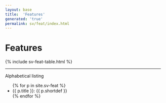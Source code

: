 ```yaml
---
layout: base
title:  'Features'
generated: 'true'
permalink: sv/feat/index.html
---
```


# Features

{% include sv-feat-table.html %}

----------

Alphabetical listing

<ul>
{% for p in site.sv-feat %}
  <li><a>{{ p.title }}</a>: {{ p.shortdef }}</li>
{% endfor %}
</ul>
